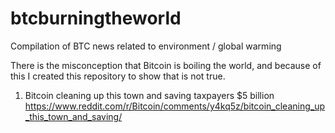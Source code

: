 # btcburningtheworld
Compilation of BTC news related to environment / global warming

There is the misconception that Bitcoin is boiling the world, and because of this I created this repository to show that is not true.

1. Bitcoin cleaning up this town and saving taxpayers $5 billion
   https://www.reddit.com/r/Bitcoin/comments/y4kq5z/bitcoin_cleaning_up_this_town_and_saving/
